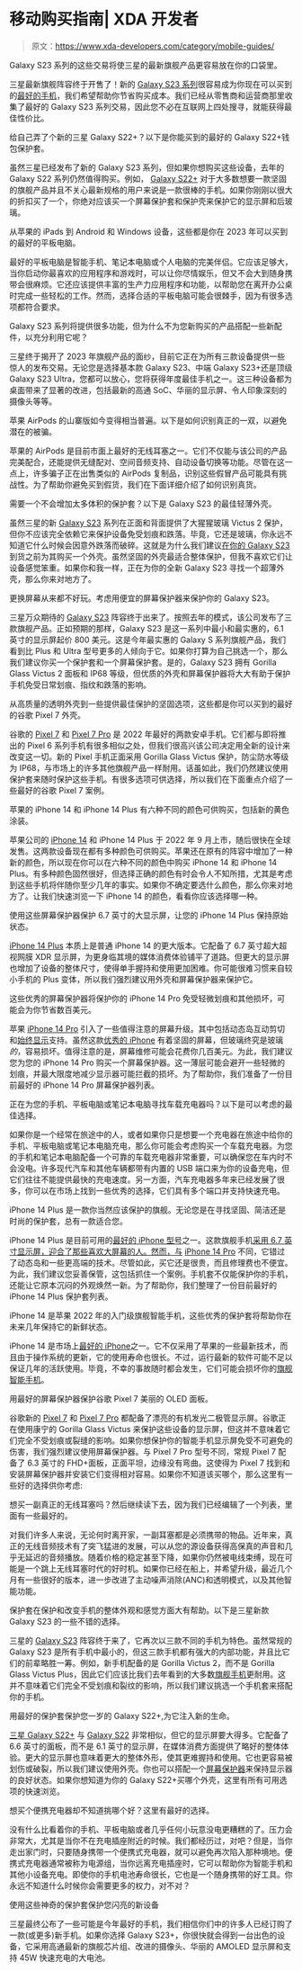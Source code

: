 # 移动购买指南| XDA 开发者

> 原文：<https://www.xda-developers.com/category/mobile-guides/>

[](/best-samsung-galaxy-s23-deals/)

Galaxy S23 系列的这些交易将使三星的最新旗舰产品更容易放在你的口袋里。

三星最新旗舰阵容终于开售了！新的 [Galaxy S23 系列](http://www.xda-developers.com/samsung-galaxy-s23/)很容易成为你现在可以买到的[最好的手机](https://www.xda-developers.com/best-phones/)，我们希望帮助你节省购买成本。我们已经从零售商和运营商那里收集了最好的 Galaxy S23 系列交易，因此您不必在互联网上四处搜寻，就能获得最佳性价比。

[](/best-samsung-galaxy-s22-plus-wallet-cases/)

给自己弄了个新的三星 Galaxy S22+？以下是你能买到的最好的 Galaxy S22+钱包保护套。

虽然三星已经发布了新的 Galaxy S23 系列，但如果你想购买这些设备，去年的 Galaxy S22 系列仍然值得购买。例如， [Galaxy S22+](https://www.xda-developers.com/samsung-galaxy-s22-plus-review/) 对于大多数想要一款坚固的旗舰产品并且不关心最新规格的用户来说是一款很棒的手机。如果你刚刚以很大的折扣买了一个，你绝对应该买一个屏幕保护套和保护壳来保护它的显示屏和后玻璃。

[](/best-tablets/)

从苹果的 iPads 到 Android 和 Windows 设备，这些都是你在 2023 年可以买到的最好的平板电脑。

最好的平板电脑是智能手机、笔记本电脑或个人电脑的完美伴侣。它应该足够大，当你启动你最喜欢的应用程序和游戏时，可以让你尽情娱乐，但又不会大到随身携带会很麻烦。它还应该提供丰富的生产力应用程序和功能，以帮助您在离开办公桌时完成一些轻松的工作。然而，选择合适的平板电脑可能会很棘手，因为有很多选项都符合要求。

[](/best-samsung-galaxy-s23-accessories/)

Galaxy S23 系列将提供很多功能，但为什么不为您新购买的产品搭配一些新配件，以充分利用它呢？

三星终于揭开了 2023 年旗舰产品的面纱，目前它正在为所有三款设备提供一些惊人的发布交易。无论您是选择基本款 Galaxy S23、中端 Galaxy S23+还是顶级 Galaxy S23 Ultra，您都可以放心，您将获得年度最佳手机之一。这三种设备都为桌面带来了显著的改进，包括最新的高通 SoC、华丽的显示屏、令人印象深刻的摄像头等等。

[](/how-to-spot-fake-airpods/)

苹果 AirPods 的山寨版如今变得相当普遍。以下是如何识别真正的一双，以避免潜在的被骗。

苹果的 AirPods 是目前市面上最好的无线耳塞之一。它们不仅能与该公司的产品完美配合，还能提供无缝配对、空间音频支持、自动设备切换等功能。尽管在这一点上，许多骗子正在出售类似的 AirPods 复制品，识别这些假冒产品可能具有挑战性。为了帮助你避免买到假货，我们在下面详细介绍了如何识别真货。

[](/best-thin-cases-samsung-galaxy-s23/)

需要一个不会增加太多体积的保护套？以下是 Galaxy S23 的最佳轻薄外壳。

虽然三星的新 [Galaxy S23](https://www.xda-developers.com/samsung-galaxy-s23/) 系列在正面和背面提供了大猩猩玻璃 Victus 2 保护，但你不应该完全依赖它来保护设备免受划痕和跌落。毕竟，它还是玻璃，你永远不知道它什么时候会因意外跌落而破碎。这就是为什么我们建议[在你的 Galaxy S23](https://www.xda-developers.com/best-cases-samsung-galaxy-s23/) 到货之前为其购买一个外壳。虽然坚固的外壳最适合整体保护，但我不喜欢它们让设备感觉笨重。如果你和我一样，正在为你的全新 Galaxy S23 寻找一个超薄外壳，那么你来对地方了。

[](/best-samsung-galaxy-s23-screen-protectors/)

更换屏幕从来都不好玩。考虑用便宜的屏幕保护器来保护你的 Galaxy S23。

三星万众期待的 [Galaxy S23](https://www.xda-developers.com/samsung-galaxy-s23/) 阵容终于出来了。按照去年的模式，该公司发布了三款旗舰产品。正如预期的那样，Galaxy S23 是这一系列中最小和最实惠的，6.1 英寸的显示屏起价 800 美元。这是今年最实惠的 Galaxy S 系列旗舰产品，我们看到比 Plus 和 Ultra 型号更多的人倾向于它。如果你打算为自己挑选一个，那么我们建议你买一个保护套和一个屏幕保护套。是的，Galaxy S23 拥有 Gorilla Glass Victus 2 面板和 IP68 等级，但优质的外壳和屏幕保护器将大大有助于保护手机免受日常划痕、指纹和跌落的影响。

[](/best-google-pixel-7-cases/)

从高质量的透明外壳到一些提供最佳保护的坚固选项，这些都是你可以买到的最好的谷歌 Pixel 7 外壳。

谷歌的 [Pixel 7](http://www.xda-developers.com/google-pixel-7-review/) 和 [Pixel 7 Pro](http://www.xda-developers.com/google-pixel-7-pro-review/) 是 2022 年最好的两款安卓手机。它们都与即将推出的 Pixel 6 系列手机有很多相似之处，但我们很高兴该公司决定用全新的设计来改变这一切。新的 Pixel 手机正面采用 Gorilla Glass Victus 保护，防尘防水等级为 IP68，与市场上的许多其他旗舰产品一样耐用。话虽如此，我们仍然建议使用保护套来随时保护这些手机。有很多选项可供选择，所以我们在下面重点介绍了一些最好的谷歌 Pixel 7 案例。

[](/apple-iphone-14-colors/)

苹果的 iPhone 14 和 iPhone 14 Plus 有六种不同的颜色可供购买，包括新的黄色涂装。

苹果公司的 [iPhone 14](https://www.xda-developers.com/apple-iphone-14/) 和 iPhone 14 Plus 于 2022 年 9 月上市，随后很快在全球发售。这两款设备现在都有多种颜色可供购买。苹果还在原有的阵容中增加了一种新的颜色，所以现在你可以在六种不同的颜色中购买 iPhone 14 和 iPhone 14 Plus。有多种颜色固然很好，但选择正确的颜色有时会令人不知所措，尤其是考虑到这些手机将伴随你至少几年的事实。如果你不确定要选什么颜色，那么你来对地方了。让我们快速浏览一下 iPhone 14 的颜色，看看你应该选择哪一种。

[](/best-apple-iphone-14-plus-screen-protectors/)

使用这些屏幕保护器保护 6.7 英寸的大显示屏，让您的 iPhone 14 Plus 保持原始状态。

[iPhone 14 Plus](https://www.xda-developers.com/apple-iphone-14-review/) 本质上是普通 iPhone 14 的更大版本。它配备了 6.7 英寸超大超视网膜 XDR 显示屏，为更身临其境的媒体消费体验铺平了道路。但更大的显示屏也增加了设备的整体尺寸，使得单手握持和使用更加困难。你可能很难习惯来自较小手机的 Plus 变体，所以我们强烈建议用外壳和屏幕保护器来保护它。

[](/best-apple-iphone-14-pro-screen-protectors/)

这些优秀的屏幕保护器将保护你的 iPhone 14 Pro 免受轻微划痕和其他损坏，可能会为你节省数百美元。

苹果 [iPhone 14 Pro](http://xda-developers.com/apple-iphone-14-pro-review) 引入了一些值得注意的屏幕升级。其中包括动态岛互动剪切和[始终显示](http://www.xda-developers.com/how-to-customize-always-on-display-ios/)支持。虽然这款[优秀的 iPhone](http://xda-developers.com/best-iphone) 有着坚固的屏幕，但玻璃终究是玻璃*的*，容易损坏。值得注意的是，屏幕维修可能会花费你几百美元。为此，我们建议您为您的 iPhone 14 Pro 购买一个屏幕保护器。这一薄层可能会避开一些轻微的划痕，并最大限度地减少显示器可能拦截的损坏。为了帮助你，我们准备了一份目前最好的 iPhone 14 Pro 屏幕保护器列表。

[](/best-car-chargers/)

正在为您的手机、平板电脑或笔记本电脑寻找车载充电器吗？以下是可以考虑的最佳选择。

如果你是一个经常在旅途中的人，或者如果你只是想要一个充电器在旅途中给你的手机、平板电脑或笔记本电脑充电，那么你可能会考虑购买一个车载充电器。为您的手机和笔记本电脑配备一个可靠的车载充电器非常重要，可以确保您在车内时不会没电。许多现代汽车和其他车辆都带有内置的 USB 端口来为你的设备充电，但它们往往不能提供最快的充电速度。另一方面，汽车充电器多年来已经发展了很多，你可以在市场上找到一些优秀的选择，它们具有多个端口并支持快速充电。

[](/best-apple-iphone-14-plus-cases/)

iPhone 14 Plus 是一款你当然应该保护的旗舰。无论您是在寻找坚固、简洁还是时尚的保护套，总有一款适合您。

iPhone 14 Plus 是目前可用的[最好的 iPhone 型号](http://www.xda-developers.com/best-iphone)之一。这款旗舰手机[采用 6.7 英寸显示屏，迎合了那些喜欢大屏幕的人。然而，与](http://www.xda-developers.com/best-phones) [iPhone 14 Pro](http://www.xda-developers.com/apple-iphone-14-pro-review/) 不同，它错过了动态岛和一些更高端的技术。尽管如此，买它还是很贵，而且修理费也不便宜。为此，我们建议您妥善保管，这包括抓住一个案例。手机套不仅能保护你的手机，还能让它原本沉闷的外观焕然一新。为了帮助你，我们整理了一份目前最好的 iPhone 14 Plus 保护套列表。

[](/best-apple-iphone-14-cases/)

iPhone 14 是苹果 2022 年的入门级旗舰智能手机，这些优秀的保护套将帮助你在未来几年保持它的新鲜状态。

iPhone 14 是市场上[最好的 iPhone](http://xda-developers.com/best-iphone)之一。它不仅采用了苹果的一些最新技术，而且由于操作系统的更新，它的使用寿命也很长。不过，运行最新的软件可能不足以保证几年的活跃使用。毕竟，不幸的事故随时都会发生，它们可能会损坏你的[旗舰智能手机](http://xda-developers.com/best-phones)。

[](/best-google-pixel-7-screen-protectors/)

用最好的屏幕保护器保护谷歌 Pixel 7 美丽的 OLED 面板。

谷歌新的 [Pixel 7](https://www.xda-developers.com/google-pixel-7-review/) 和 [Pixel 7 Pro](https://www.xda-developers.com/google-pixel-7-pro-review/) 都配备了漂亮的有机发光二极管显示屏。谷歌正在使用康宁的 Gorilla Glass Victus 来保护这些设备的显示屏，但这并不意味着它们完全不受划痕或裂缝的影响。如果你想保护你的智能手机显示屏免受不可避免的伤害，我们强烈建议使用屏幕保护器。与 Pixel 7 Pro 型号不同，常规 Pixel 7 配备了 6.3 英寸的 FHD+面板，正面平坦，边缘没有弯曲。这使得为 Pixel 7 找到和安装屏幕保护器并安装它们变得相对容易。如果你不知道该买哪个，那么这里有一些好的选择供你考虑:

[](/best-wireless-earbuds/)

想买一副真正的无线耳塞吗？然后继续读下去，因为我们已经编辑了一个列表，里面有一些最好的。

对我们许多人来说，无论何时离开家，一副耳塞都是必须携带的物品。近年来，真正的无线音频技术有了突飞猛进的发展，可以从您的源设备获得高保真的声音和几乎无延迟的音频播放。随着价格的稳定甚至下降，如果你仍然被电线束缚，现在可能是一个跳上无线耳塞时代的好时机。如果你已经在船上，并希望升级，最近几个月有一些很好的版本，进一步改进了主动噪声消除(ANC)和透明模式，以及其他智能功能。

[](/best-cases-samsung-galaxy-s23/)

保护套在保护和改变手机的整体外观和感觉方面大有帮助。以下是三星新款 Galaxy S23 的一些不错的选择。

三星的 [Galaxy S23](https://www.xda-developers.com/samsung-galaxy-s23/) 阵容终于来了，它再次以三款不同的手机为特色。虽然常规的 Galaxy S23 是所有手机中最小的，但这三款手机都有强大的内部功能，并且比它们的前辈略胜一筹。例如，新手机配备的是 Gorilla Victus 2，而不是 Gorilla Glass Victus Plus，因此它们应该比我们去年看到的大多数[旗舰手机](https://www.xda-developers.com/best-phones/)更耐用。这并不意味着它们完全不受划痕和裂纹的影响，所以我们建议挑选一个手机套来搭配你的手机。

[](/best-samsung-galaxy-s22-plus-cases/)

用最好的保护套保护您一岁的 Galaxy S22+,为它注入新的生命。

[三星 Galaxy S22+](https://www.xda-developers.com/samsung-galaxy-s22-plus-review/) 与 [Galaxy S22](https://www.xda-developers.com/samsung-galaxy-s22-review/) 非常相似，但它的显示屏要大得多。它配备了 6.6 英寸的面板，而不是 6.1 英寸的显示屏，在媒体消费方面提供了略好的整体体验。更大的显示屏也意味着更大的整体外形，使其更难握持和使用。它也更容易被划伤或破裂，所以我们建议使用外壳。你也可以搭配一个[屏幕保护器](https://www.xda-developers.com/best-samsung-galaxy-s22-screen-protectors/)来保持显示器的良好状态。如果你想知道为你的 Galaxy S22+买哪个外壳，这里有所有可用选项的快速浏览。

[](/best-portable-chargers/)

想买个便携充电器却不知道挑哪个好？这里有最好的选择。

没有什么比看着你的手机、平板电脑或者几乎任何小玩意没电更糟糕的了。压力会非常大，尤其是当你不在充电插座附近的时候。我们都经历过，对吧？但是，当你走出家门时，只要随身携带一个便携式充电器，就可以避免再次陷入那种境地。便携式充电器通常被称为电源组，当你远离充电插座时，它可以帮助你为智能手机和其他小设备充电。即使你的手机电池寿命很长，它也是一个随身携带的好工具。你永远不知道什么时候你会需要更多的权力，对不对？

[](/best-samsung-galaxy-s23-plus-cases/)

使用这些神奇的保护套保护您闪亮的新设备

三星最终公布了一些可能是今年最好的手机，我们相信你们中的许多人已经订购了一款(或更多)新手机。如果你选择 Galaxy S23+，你很快就会得到一台出色的设备，它采用高通最新的旗舰芯片组、改进的摄像头、华丽的 AMOLED 显示屏和支持 45W 快速充电的大电池。